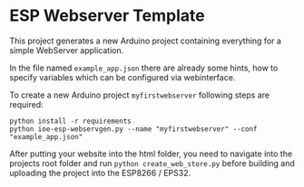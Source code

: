# ESP Webserver Template

This project generates a new Arduino project containing everything for a simple WebServer application.

In the file named `example_app.json` there are already some hints, how to specify variables which can be configured via webinterface.

To create a new Arduino project `myfirstwebserver` following steps are required:
```
python install -r requirements
python ioe-esp-webservgen.py --name "myfirstwebserver" --conf "example_app.json"
```

After putting your website into the html folder, you need to navigate into the projects root folder and run `python create_web_store.py` before building and uploading the project into the ESP8266 / EPS32.


